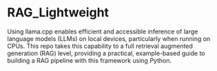 # RAG_Lightweight
Using llama.cpp enables efficient and accessible inference of large language models (LLMs) on local devices, particularly when running on CPUs. This repo takes this capability to a full retrieval augmented generation (RAG) level, providing a practical, example-based guide to building a RAG pipeline with this framework using Python.
